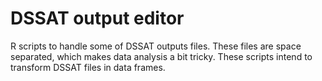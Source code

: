 # DSSAT output editor

R scripts to handle some of DSSAT outputs files. These files are space separated, which makes data analysis a bit tricky. These scripts intend to transform DSSAT files in data frames.
